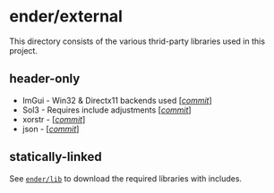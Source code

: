 # ender/external
This directory consists of the various thrid-party libraries used in this project.

## header-only
- ImGui - Win32 & Directx11 backends used [*[commit](https://github.com/ocornut/imgui/tree/8679cfa2d88ca8c11b96706272d73f3f567b1bb9)*]
- Sol3 - Requires include adjustments [*[commit](https://github.com/ThePhD/sol2/tree/2b0d2fe8ba0074e16b499940c4f3126b9c7d3471)*]
- xorstr - [*[commit](https://github.com/JustasMasiulis/xorstr/tree/066c64eea5104f4e3cfbc49e39031400e086425a)*]
- json - [*[commit](https://github.com/nlohmann/json/tree/606b6347edf0758c531abb6c36743e09a4c48a84)*]

## statically-linked
See [`ender/lib`](https://github.com/VortexShrimp/ender/tree/master/lib) to download the required libraries with includes.
